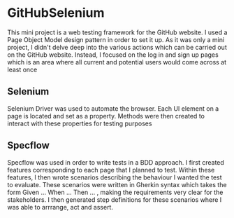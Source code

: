 # GitHubSelenium
This mini project is a web testing framework for the GitHub website. I used a Page Object Model design pattern in order to set it up. As it was only a mini project, I didn't delve deep into the various actions which can be carried out on the GitHub website. Instead, I focused on the log in and sign up pages which is an area where all current and potential users would come across at least once

## Selenium
Selenium Driver was used to automate the browser. Each UI element on a page is located and set as a property. Methods were then created to interact with these properties for testing purposes

## Specflow
Specflow was used in order to write tests in a BDD approach. I first created features corresponding to each page that I planned to test. Within these features, I then wrote scenarios describing the behaviour I wanted the test to evaluate. These scenarios were written in Gherkin syntax which takes the form Given ... When ... Then ... , making the requirements very clear for the stakeholders. I then generated step definitions for these scenarios where I was able to arrrange, act and assert.

